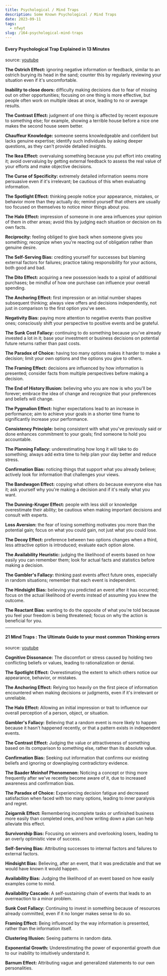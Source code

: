 ```yaml
---
title: Psychological / Mind Traps
description: Some Known Psychological / Mind Traps
date: 2023-09-11
tags:
  - nfwyt
slug: /164-psychological-mind-traps
---
```


#### Every Psychological Trap Explained in 13 Minutes
source: [youtube](https://youtu.be/MChqrjv4YFI?si=4K1FOjHBLprfNX7g)

**The Ostrich Effect:** ignoring negative information or feedback, similar to an ostrich burying its head in the sand; counter this by regularly reviewing your situation even if it's uncomfortable.

**Inability to close doors:** difficulty making decisions due to fear of missing out on other opportunities; focusing on one thing is more effective, but people often work on multiple ideas at once, leading to no or average results.

**The Contrast Effect:** judgment of one thing is affected by recent exposure to something else; for example, showing a terrible house before a nice one makes the second house seem better.

**Chauffeur Knowledge:** someone seems knowledgeable and confident but lacks genuine expertise; identify such individuals by asking deeper questions, as they can't provide detailed insights.

**The Ikea Effect:** overvaluing something because you put effort into creating it; avoid overvaluing by getting external feedback to assess the real value of your efforts and make objective decisions.

**The Curse of Specificity:** extremely detailed information seems more persuasive even if it's irrelevant; be cautious of this when evaluating information.

**The Spotlight Effect:** thinking people notice your appearance, mistakes, or behavior more than they actually do; remind yourself that others are usually too focused on themselves to notice minor things about you.

**The Halo Effect:** impression of someone in one area influences your opinion of them in other areas; avoid this by judging each situation or decision on its own facts.

**Reciprocity:** feeling obliged to give back when someone gives you something; recognize when you're reacting out of obligation rather than genuine desire.

**The Self-Serving Bias:** crediting yourself for successes but blaming external factors for failures; practice taking responsibility for your actions, both good and bad.

**The Dito Effect:** acquiring a new possession leads to a spiral of additional purchases; be mindful of how one purchase can influence your overall spending.

**The Anchoring Effect:** first impression or an initial number shapes subsequent thinking; always view offers and decisions independently, not just in comparison to the first option you've seen.

**Negativity Bias:** paying more attention to negative events than positive ones; consciously shift your perspective to positive events and be grateful.

**The Sunk Cost Fallacy:** continuing to do something because you've already invested a lot in it; base your investment or business decisions on potential future returns rather than past costs.

**The Paradox of Choice:** having too many options makes it harder to make a decision; limit your own options and the options you give to others.

**The Framing Effect:** decisions are influenced by how information is presented; consider facts from multiple perspectives before making a decision.

**The End of History Illusion:** believing who you are now is who you'll be forever; embrace the idea of change and recognize that your preferences and beliefs will change.

**The Pygmalion Effect:** higher expectations lead to an increase in performance; aim to achieve your goals in a shorter time frame to significantly increase your performance.

**Consistency Principle:** being consistent with what you've previously said or done enhances commitment to your goals; find someone to hold you accountable.

**The Planning Fallacy:** underestimating how long it will take to do something; always add extra time to help plan your day better and reduce stress.

**Confirmation Bias:** noticing things that support what you already believe; actively look for information that challenges your views.

**The Bandwagon Effect:** copying what others do because everyone else has it; ask yourself why you're making a decision and if it's really what you want.

**The Dunning-Kruger Effect:** people with less skill or knowledge overestimate their ability; be cautious when making important decisions and consult with experts.

**Loss Aversion:** the fear of losing something motivates you more than the potential gain; focus on what you could gain, not just what you could lose.

**The Decoy Effect:** preference between two options changes when a third, less attractive option is introduced; evaluate each option alone.

**The Availability Heuristic:** judging the likelihood of events based on how easily you can remember them; look for actual facts and statistics before making a decision.

**The Gambler's Fallacy:** thinking past events affect future ones, especially in random situations; remember that each event is independent.

**The Hindsight Bias:** believing you predicted an event after it has occurred; focus on the actual likelihood of events instead of assuming you knew the outcome.

**The Reactant Bias:** wanting to do the opposite of what you're told because you feel your freedom is being threatened; focus on why the action is beneficial for you.

---
#### 21 Mind Traps : The Ultimate Guide to your most common Thinking errors
source: [youtube](https://youtu.be/nYYkRaU0xh8?si=Qimgxi5rmY5T_JKt)

**Cognitive Dissonance:** The discomfort or stress caused by holding two conflicting beliefs or values, leading to rationalization or denial.

**The Spotlight Effect:** Overestimating the extent to which others notice our appearance, behavior, or mistakes.

**The Anchoring Effect:** Relying too heavily on the first piece of information encountered when making decisions or judgments, even if it's irrelevant or unreliable.

**The Halo Effect:** Allowing an initial impression or trait to influence our overall perception of a person, object, or situation.

**Gambler's Fallacy:** Believing that a random event is more likely to happen because it hasn't happened recently, or that a pattern exists in independent events.

**The Contrast Effect:** Judging the value or attractiveness of something based on its comparison to something else, rather than its absolute value.

**Confirmation Bias:** Seeking out information that confirms our existing beliefs and ignoring or downplaying contradictory evidence.

**The Baader Meinhof Phenomenon:** Noticing a concept or thing more frequently after we've recently become aware of it, due to increased awareness and confirmation bias.

**The Paradox of Choice:** Experiencing decision fatigue and decreased satisfaction when faced with too many options, leading to inner paralysis and regret.

**Zeigarnik Effect:** Remembering incomplete tasks or unfinished business more easily than completed ones, and how writing down a plan can help alleviate this effect.

**Survivorship Bias:** Focusing on winners and overlooking losers, leading to an overly optimistic view of success.

**Self-Serving Bias:** Attributing successes to internal factors and failures to external factors.

**Hindsight Bias:** Believing, after an event, that it was predictable and that we would have known it would happen.

**Availability Bias:** Judging the likelihood of an event based on how easily examples come to mind.

**Availability Cascade:** A self-sustaining chain of events that leads to an overreaction to a minor problem.

**Sunk Cost Fallacy:** Continuing to invest in something because of resources already committed, even if it no longer makes sense to do so.

**Framing Effect:** Being influenced by the way information is presented, rather than the information itself.

**Clustering Illusion:** Seeing patterns in random data.

**Exponential Growth:** Underestimating the power of exponential growth due to our inability to intuitively understand it.

**Barnum Effect:** Attributing vague and generalized statements to our own personalities.
